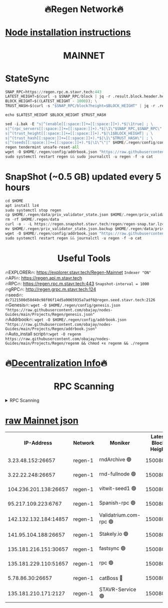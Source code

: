 <h1 align="center"> 🔥Regen Network🔥</h1>

[Node installation instructions](https://github.com/obajay/nodes-Guides/tree/main/Projects/Regen)
=
<h1 align="center"> MAINNET</h1>

# StateSync
```python
SNAP_RPC=https://regen.rpc.m.stavr.tech:443
LATEST_HEIGHT=$(curl -s $SNAP_RPC/block | jq -r .result.block.header.height); \
BLOCK_HEIGHT=$((LATEST_HEIGHT - 1000)); \
TRUST_HASH=$(curl -s "$SNAP_RPC/block?height=$BLOCK_HEIGHT" | jq -r .result.block_id.hash)

echo $LATEST_HEIGHT $BLOCK_HEIGHT $TRUST_HASH

sed -i.bak -E "s|^(enable[[:space:]]+=[[:space:]]+).*$|\1true| ; \
s|^(rpc_servers[[:space:]]+=[[:space:]]+).*$|\1\"$SNAP_RPC,$SNAP_RPC\"| ; \
s|^(trust_height[[:space:]]+=[[:space:]]+).*$|\1$BLOCK_HEIGHT| ; \
s|^(trust_hash[[:space:]]+=[[:space:]]+).*$|\1\"$TRUST_HASH\"| ; \
s|^(seeds[[:space:]]+=[[:space:]]+).*$|\1\"\"|" $HOME/.regen/config/config.toml
regen tendermint unsafe-reset-all
wget -O $HOME/.regen/config/addrbook.json "https://raw.githubusercontent.com/obajay/nodes-Guides/main/Projects/Regen/addrbook.json"
sudo systemctl restart regen && sudo journalctl -u regen -f -o cat
```
# SnapShot (~0.5 GB) updated every 5 hours
```python
cd $HOME
apt install lz4
sudo systemctl stop regen
cp $HOME/.regen/data/priv_validator_state.json $HOME/.regen/priv_validator_state.json.backup
rm -rf $HOME/.regen/data
curl -o - -L https://regen.snapshot.stavr.tech/regen/regen-snap.tar.lz4 | lz4 -c -d - | tar -x -C $HOME/.regen --strip-components 2
mv $HOME/.regen/priv_validator_state.json.backup $HOME/.regen/data/priv_validator_state.json
wget -O $HOME/.regen/config/addrbook.json "https://raw.githubusercontent.com/obajay/nodes-Guides/main/Projects/Regen/addrbook.json"
sudo systemctl restart regen && journalctl -u regen -f -o cat
```

 <h1 align="center"> Useful Tools</h1>

🔥EXPLORER🔥:     https://explorer.stavr.tech/Regen-Mainnet        `Indexer "ON"` \
🔥API🔥:          https://regen.api.m.stavr.tech \
🔥RPC🔥:          https://regen.rpc.m.stavr.tech:443              `Snapshot-interval = 1000` \
🔥gRPC🔥:         http://regen.grpc.m.stavr.tech:124 \
🔥seed🔥:      `dc7121500d58d40c98f06f14d5a9065935a7adf6@regen.seed.stavr.tech:2126` \
🔥Genesis🔥:   `wget -O $HOME/.regen/config/genesis.json "https://raw.githubusercontent.com/obajay/nodes-Guides/main/Projects/Regen/genesis.json"` \
🔥Addrbook🔥:  `wget -O $HOME/.regen/config/addrbook.json "https://raw.githubusercontent.com/obajay/nodes-Guides/main/Projects/Regen/addrbook.json"` \
🔥Auto_install script🔥:`wget -O regenm https://raw.githubusercontent.com/obajay/nodes-Guides/main/Projects/Regen/regenm && chmod +x regenm && ./regenm`

🔥[Decentralization Info](https://github.com/obajay/StateSync-snapshots/tree/main/Projects/Regen/Decentralization)🔥
=
<h1 align="center"> RPC Scanning</h1>

<details>
<summary>RPC Scanning</summary>

<h2 align="center"> We scan nodes in real time every 4 hours. And we provide the final result of RPC endpoints.
We cannot influence the operation of these nodes in any way. </h2>


```python
If Voting Power is higher than 0 --> then the Node is a validator of the network and may be subject to attack and be a potential threat to the chain.
```
```python
We marked such validators with a red symbol
```

</details>

[raw Mainnet json](https://rpc-check.regenm.stavr.tech/regenm/rpc-regenm-result.json)
=


<table><tr><th>IP-Address</th><th>Network</th><th>Moniker</th><th>Latest Block Height</th><th>Earliest Block Height</th><th>Catching Up</th><th>Tx Index</th><th>Voting Power</th><th>Scan Time</th></tr><tr><td>3.23.48.152:26657</td><td>regen-1</td><td>rndArchive 🟢</td><td>15008049</td><td>1</td><td>False</td><td>on</td><td>0</td><td>2024-03-07T00:39:47.431962105UTC</td></tr><tr><td>3.22.22.248:26657</td><td>regen-1</td><td>rnd-fullnode 🟢</td><td>15008048</td><td>4134001</td><td>False</td><td>on</td><td>0</td><td>2024-03-07T00:39:44.739596237UTC</td></tr><tr><td>104.236.201.138:26657</td><td>regen-1</td><td>vitwit-seed1 🟢</td><td>15008044</td><td>8943001</td><td>False</td><td>on</td><td>0</td><td>2024-03-07T00:39:17.023804285UTC</td></tr><tr><td>95.217.109.223:6767</td><td>regen-1</td><td>Spanish-rpc 🟢</td><td>15008051</td><td>10068001</td><td>False</td><td>on</td><td>0</td><td>2024-03-07T00:40:00.519678161UTC</td></tr><tr><td>142.132.132.184:14857</td><td>regen-1</td><td>Validatrium.com-rpc 🟢</td><td>15008051</td><td>11175001</td><td>False</td><td>on</td><td>0</td><td>2024-03-07T00:40:00.725533654UTC</td></tr><tr><td>141.95.104.188:26657</td><td>regen-1</td><td>Stakely.io 🟢</td><td>15008047</td><td>13442501</td><td>False</td><td>on</td><td>0</td><td>2024-03-07T00:39:35.937194046UTC</td></tr><tr><td>135.181.216.151:30657</td><td>regen-1</td><td>fastsync 🟢</td><td>15008049</td><td>14457001</td><td>False</td><td>off</td><td>0</td><td>2024-03-07T00:39:50.022573969UTC</td></tr><tr><td>135.181.229.110:51657</td><td>regen-1</td><td>rpc 🟢</td><td>15008047</td><td>14844001</td><td>False</td><td>on</td><td>0</td><td>2024-03-07T00:39:33.653715060UTC</td></tr><tr><td>5.78.86.30:26657</td><td>regen-1</td><td>catBoss 🔴</td><td>15008054</td><td>14962001</td><td>False</td><td>on</td><td>9029020111</td><td>2024-03-07T00:40:18.052762531UTC</td></tr><tr><td>135.181.210.171:2127</td><td>regen-1</td><td>STAVR-Service 🟢</td><td>15008055</td><td>15005001</td><td>False</td><td>on</td><td>0</td><td>2024-03-07T00:40:22.419619803UTC</td></tr></table>